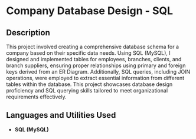 <h1>Company Database Design - SQL</h1>

<h2>Description</h2>
This project involved creating a comprehensive database schema for a company based on their specific data needs. Using SQL (MySQL), I designed and implemented tables for employees, branches, clients, and branch suppliers, ensuring proper relationships using primary and foreign keys derived from an ER Diagram. Additionally, SQL queries, including JOIN operations, were employed to extract essential information from different tables within the database. This project showcases database design proficiency and SQL querying skills tailored to meet organizational requirements effectively.
<br />

<h2>Languages and Utilities Used</h2>

- <b>SQL (MySQL)</b> 
